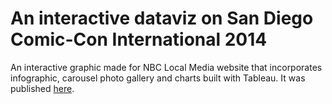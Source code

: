 An interactive dataviz on San Diego Comic-Con International 2014 
====================

An interactive graphic made for NBC Local Media website that incorporates infographic, carousel photo gallery and charts built with Tableau. It was published <a href="http://www.nbcnewyork.com/entertainment/entertainment-news/San-Diego-Comic-Con-by-the-Numbers-268368752.html">here<a>. 
